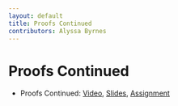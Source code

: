 ```yaml
---
layout: default
title: Proofs Continued
contributors: Alyssa Byrnes
---
```


# Proofs Continued

* Proofs Continued: [Video](https://youtu.be/vUmOQp2vlJw), [Slides](/comp283/lessons/ls-proofscont.html), [Assignment](https://www.gradescope.com/)
